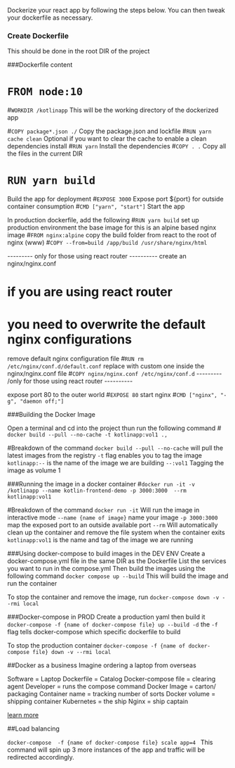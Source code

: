 Dockerize your react app by following the steps below. You can then tweak your dockerfile as necessary.

### Create Dockerfile
This should be done in the root DIR of the project

###Dockerfile content

  # `FROM node:10`
   <!-- Pull the published node image from the registry (Any version....I chose node 10) -->

  #`WORKDIR /kotlinapp`
   This will be the working directory of the dockerized app

  #`COPY package*.json ./`
   Copy the package.json and lockfile
  #`RUN yarn cache clean`
   Optional if you want to clear the cache to enable a clean dependencies install
  #`RUN yarn`
  Install the dependencies
  #`COPY . .`
   Copy all the files in the current DIR
  # `RUN yarn build`
  Build the app for deployment
  #`EXPOSE 3000`
 Expose port ${port} for outside container consumption
  #`CMD ["yarn", "start"]`
  Start the app

  In production dockerfile, add the following
  #`RUN yarn build`
 set up production environment
 the base image for this is an alpine based nginx image
#`FROM nginx:alpine`
 copy the build folder from react to the root of nginx (www)
#`COPY --from=build /app/build /usr/share/nginx/html`

 --------- only for those using react router ----------
 create an nginx/nginx.conf
# if you are using react router 
# you need to overwrite the default nginx configurations
remove default nginx configuration file
#`RUN rm /etc/nginx/conf.d/default.conf`
 replace with custom one inside the nginx/nginx.conf file
#`COPY nginx/nginx.conf /etc/nginx/conf.d`
--------- /only for those using react router ----------

 expose port 80 to the outer world
#`EXPOSE 80`
 start nginx 
 #`CMD ["nginx", "-g", "daemon off;"]`

  ###Building the Docker Image

  Open a terminal and cd into the project thun run the following command
  #` docker build --pull --no-cache -t kotlinapp:vol1 .,`

  #Breakdown of the command
   `docker build --pull --no-cache` will pull the latest images from the registry
   `-t` flag enables you to tag the image
   `kotlinapp:--` is the name of the image we are building
   `--:vol1` Tagging the image as volume 1

   ###Running the image in a docker container
   #`docker run -it -v /kotlinapp --name kotlin-frontend-demo -p 3000:3000  --rm kotlinapp:vol1`

   #Breakdown of the command
   `docker run -it` Will run the image in interactive mode
   `--name {name of image}` name your image 
   `-p 3000:3000` map the exposed port to an outside available port
   `--rm` Will automatically clean up the container and remove the file system when the container exits
   `kotlinapp:vol1` is the name and tag of the image we are running

   ###Using docker-compose to build images in the DEV ENV
   Create a docker-compose.yml file in the same DIR as the Dockerfile
   List the services you want to run in the compose.yml
   Then build the images using the following command
   `docker compose up --build`
   This will build the image and run the container

   To stop the container and remove the image, run
   `docker-compose down -v --rmi local`

   ###Docker-compose in PROD
   Create a production yaml then build it
   `docker-compose -f {name of docker-compose file} up --build -d`
   the `-f` flag tells docker-compose which specific dockerfile to build
   
   To stop the production container
   `docker-compose -f {name of docker-compose file} down -v --rmi local`

##Docker as a business
 Imagine ordering a laptop from overseas

 Software = Laptop 
 Dockerfile = Catalog 
 Docker-compose file = clearing agent
 Developer = runs the compose command
 Docker Image = carton/ packaging
 Container name = tracking number of sorts
 Docker volume = shipping container
 Kubernetes = the ship
 Nginx = ship captain

 [learn more](https://medium.com/swlh/dockerizing-a-react-application-with-docker-and-nginx-19e88ef8e99a)

 ##Load balancing

 `docker-compose  -f {name of docker-compose file} scale app=4 `
 This command will spin up 3 more instances of the app and traffic will be redirected accordingly.